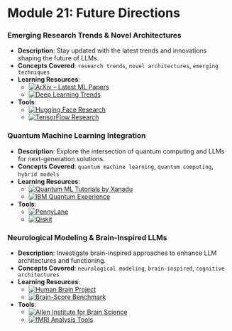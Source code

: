 # Module 21: Future Directions

### Emerging Research Trends & Novel Architectures
- **Description**: Stay updated with the latest trends and innovations shaping the future of LLMs.
- **Concepts Covered**: `research trends`, `novel architectures`, `emerging techniques`
- **Learning Resources**:
  - [![ArXiv – Latest ML Papers](https://badgen.net/badge/Website/ArXiv_%E2%80%93_Latest_ML_Papers/blue)](https://arxiv.org/list/cs.LG/recent)
  - [![Deep Learning Trends](https://badgen.net/badge/Website/Deep_Learning_Trends/blue)](https://www.deeplearning.ai/)
- **Tools**:
  - [![Hugging Face Research](https://badgen.net/badge/Website/Hugging_Face_Research/blue)](https://huggingface.co/)
  - [![TensorFlow Research](https://badgen.net/badge/Website/TensorFlow_Research/blue)](https://www.tensorflow.org/research)

### Quantum Machine Learning Integration
- **Description**: Explore the intersection of quantum computing and LLMs for next-generation solutions.
- **Concepts Covered**: `quantum machine learning`, `quantum computing`, `hybrid models`
- **Learning Resources**:
  - [![Quantum ML Tutorials by Xanadu](https://badgen.net/badge/Tutorial/Quantum_ML_Tutorials_by_Xanadu/blue)](https://pennylane.ai/qml/demonstrations/)
  - [![IBM Quantum Experience](https://badgen.net/badge/Website/IBM_Quantum_Experience/blue)](https://quantum-computing.ibm.com/)
- **Tools**:
  - [![PennyLane](https://badgen.net/badge/Website/PennyLane/blue)](https://pennylane.ai/)
  - [![Qiskit](https://badgen.net/badge/Website/Qiskit/blue)](https://qiskit.org/)

### Neurological Modeling & Brain-Inspired LLMs
- **Description**: Investigate brain-inspired approaches to enhance LLM architectures and functioning.
- **Concepts Covered**: `neurological modeling`, `brain-inspired`, `cognitive architectures`
- **Learning Resources**:
  - [![Human Brain Project](https://badgen.net/badge/Website/Human_Brain_Project/blue)](https://www.humanbrainproject.eu/en/)
  - [![Brain-Score Benchmark](https://badgen.net/badge/Website/Brain-Score_Benchmark/blue)](https://brain-score.org/)
- **Tools**:
  - [![Allen Institute for Brain Science](https://badgen.net/badge/Website/Allen_Institute_for_Brain_Science/blue)](https://alleninstitute.org/)
  - [![fMRI Analysis Tools](https://badgen.net/badge/Website/fMRI_Analysis_Tools/blue)](https://www.ncbi.nlm.nih.gov/pmc/articles/PMC5478015/)